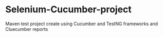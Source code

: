 # Selenium-Cucumber-project
Maven test project create using Cucumber and TestNG frameworks and Cluecumber reports
